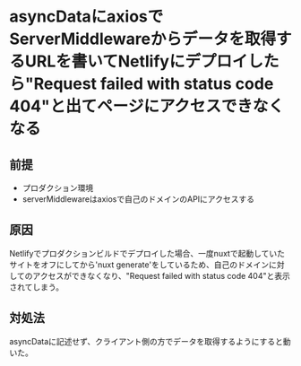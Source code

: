 # asyncDataにaxiosでServerMiddlewareからデータを取得するURLを書いてNetlifyにデプロイしたら"Request failed with status code 404"と出てページにアクセスできなくなる
## 前提  
- プロダクション環境
- serverMiddlewareはaxiosで自己のドメインのAPIにアクセスする
## 原因
Netlifyでプロダクションビルドでデプロイした場合、一度nuxtで起動していたサイトをオフにしてから'nuxt generate'をしているため、自己のドメインに対してのアクセスができなくなり、"Request failed with status code 404"と表示されてしまう。  
## 対処法  
asyncDataに記述せず、クライアント側の方でデータを取得するようにすると動いた。
